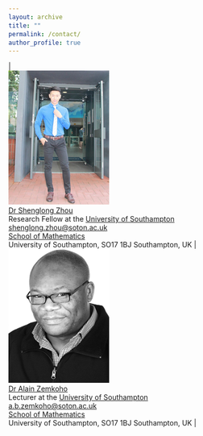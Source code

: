 ```yaml
---
layout: archive
title: ""   
permalink: /contact/
author_profile: true
---
```




|<br/><img src='/images/slzhou.jpg'>  <br> 
[Dr Shenglong Zhou](https://shenglongzhou.github.io) <br>
Research Fellow at the [University of Southampton](https://www.southampton.ac.uk/)<br>
shenglong.zhou@soton.ac.uk <br>
[School of Mathematics](https://www.southampton.ac.uk/maths) <br>
University of Southampton,  SO17 1BJ Southampton, UK | <br/><img src='/images/zem.png'> <br>
[Dr Alain Zemkoho](http://www.southampton.ac.uk/~abz1e14/) <br>
Lecturer at the [University of Southampton](https://www.southampton.ac.uk/)   <br>
a.b.zemkoho@soton.ac.uk  <br>
[School of Mathematics](https://www.southampton.ac.uk/maths)  <br>
 University of Southampton,  SO17 1BJ Southampton, UK |
